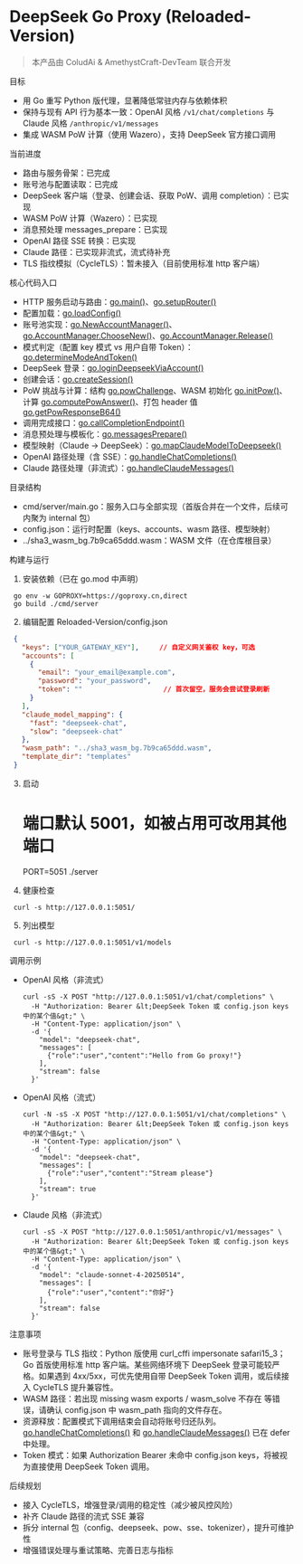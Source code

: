 # DeepSeek Go Proxy (Reloaded-Version)

> 本产品由 ColudAi & AmethystCraft-DevTeam 联合开发

目标
- 用 Go 重写 Python 版代理，显著降低常驻内存与依赖体积
- 保持与现有 API 行为基本一致：OpenAI 风格 `/v1/chat/completions` 与 Claude 风格 `/anthropic/v1/messages`
- 集成 WASM PoW 计算（使用 Wazero），支持 DeepSeek 官方接口调用

当前进度
- 路由与服务骨架：已完成
- 账号池与配置读取：已完成
- DeepSeek 客户端（登录、创建会话、获取 PoW、调用 completion）：已实现
- WASM PoW 计算（Wazero）：已实现
- 消息预处理 messages_prepare：已实现
- OpenAI 路径 SSE 转换：已实现
- Claude 路径：已实现非流式，流式待补充
- TLS 指纹模拟（CycleTLS）：暂未接入（目前使用标准 http 客户端）

核心代码入口
- HTTP 服务启动与路由：[go.main()](cmd/server/main.go:1149)、[go.setupRouter()](cmd/server/main.go:1136)
- 配置加载：[go.loadConfig()](cmd/server/main.go:107)
- 账号池实现：[go.NewAccountManager()](cmd/server/main.go:60)、[go.AccountManager.ChooseNew()](cmd/server/main.go:69)、[go.AccountManager.Release()](cmd/server/main.go:83)
- 模式判定（配置 key 模式 vs 用户自带 Token）：[go.determineModeAndToken()](cmd/server/main.go:219)
- DeepSeek 登录：[go.loginDeepseekViaAccount()](cmd/server/main.go:274)
- 创建会话：[go.createSession()](cmd/server/main.go:327)
- PoW 挑战与计算：结构 [go.powChallenge](cmd/server/main.go:359)、WASM 初始化 [go.initPow()](cmd/server/main.go:395)、计算 [go.computePowAnswer()](cmd/server/main.go:441)、打包 header 值 [go.getPowResponseB64()](cmd/server/main.go:528)
- 调用完成接口：[go.callCompletionEndpoint()](cmd/server/main.go:571)
- 消息预处理与模板化：[go.messagesPrepare()](cmd/server/main.go:594)
- 模型映射（Claude → DeepSeek）：[go.mapClaudeModelToDeepseek()](cmd/server/main.go:665)
- OpenAI 路径处理（含 SSE）：[go.handleChatCompletions()](cmd/server/main.go:727)
- Claude 路径处理（非流式）：[go.handleClaudeMessages()](cmd/server/main.go:1102)

目录结构
- cmd/server/main.go：服务入口与全部实现（首版合并在一个文件，后续可内聚为 internal 包）
- config.json：运行时配置（keys、accounts、wasm 路径、模型映射）
- ../sha3_wasm_bg.7b9ca65ddd.wasm：WASM 文件（在仓库根目录）

构建与运行
1) 安装依赖（已在 go.mod 中声明）
  ```shell
   go env -w GOPROXY=https://goproxy.cn,direct
   go build ./cmd/server
  ```
2) 编辑配置 Reloaded-Version/config.json
  ```json
   {
     "keys": ["YOUR_GATEWAY_KEY"],     // 自定义网关鉴权 key，可选
     "accounts": [
       {
         "email": "your_email@example.com",
         "password": "your_password",
         "token": ""                    // 首次留空，服务会尝试登录刷新
       }
     ],
     "claude_model_mapping": {
       "fast": "deepseek-chat",
       "slow": "deepseek-chat"
     },
     "wasm_path": "../sha3_wasm_bg.7b9ca65ddd.wasm",
     "template_dir": "templates"
   }
   ```

3) 启动
   # 端口默认 5001，如被占用可改用其他端口
   PORT=5051 ./server

4) 健康检查
  ```shell
   curl -s http://127.0.0.1:5051/
   ```

5) 列出模型
  ```shell
   curl -s http://127.0.0.1:5051/v1/models
   ```

调用示例
- OpenAI 风格（非流式）
  ```shell
  curl -sS -X POST "http://127.0.0.1:5051/v1/chat/completions" \
    -H "Authorization: Bearer &lt;DeepSeek Token 或 config.json keys 中的某个值&gt;" \
    -H "Content-Type: application/json" \
    -d '{
      "model": "deepseek-chat",
      "messages": [
        {"role":"user","content":"Hello from Go proxy!"}
      ],
      "stream": false
    }'
  ```

- OpenAI 风格（流式）
  ```shell
  curl -N -sS -X POST "http://127.0.0.1:5051/v1/chat/completions" \
    -H "Authorization: Bearer &lt;DeepSeek Token 或 config.json keys 中的某个值&gt;" \
    -H "Content-Type: application/json" \
    -d '{
      "model": "deepseek-chat",
      "messages": [
        {"role":"user","content":"Stream please"}
      ],
      "stream": true
    }'
  ```

- Claude 风格（非流式）
  ```shell
  curl -sS -X POST "http://127.0.0.1:5051/anthropic/v1/messages" \
    -H "Authorization: Bearer &lt;DeepSeek Token 或 config.json keys 中的某个值&gt;" \
    -H "Content-Type: application/json" \
    -d '{
      "model": "claude-sonnet-4-20250514",
      "messages": [
        {"role":"user","content":"你好"}
      ],
      "stream": false
    }'
  ```

注意事项
- 账号登录与 TLS 指纹：Python 版使用 curl_cffi impersonate safari15_3；Go 首版使用标准 http 客户端。某些网络环境下 DeepSeek 登录可能较严格。如果遇到 4xx/5xx，可优先使用自带 DeepSeek Token 调用，或后续接入 CycleTLS 提升兼容性。
- WASM 路径：若出现 missing wasm exports / wasm_solve 不存在 等错误，请确认 config.json 中 wasm_path 指向的文件存在。
- 资源释放：配置模式下调用结束会自动将账号归还队列。[go.handleChatCompletions()](cmd/server/main.go:727) 和 [go.handleClaudeMessages()](cmd/server/main.go:1102) 已在 defer 中处理。
- Token 模式：如果 Authorization Bearer 未命中 config.json keys，将被视为直接使用 DeepSeek Token 调用。

后续规划
- 接入 CycleTLS，增强登录/调用的稳定性（减少被风控风险）
- 补齐 Claude 路径的流式 SSE 兼容
- 拆分 internal 包（config、deepseek、pow、sse、tokenizer），提升可维护性
- 增强错误处理与重试策略、完善日志与指标